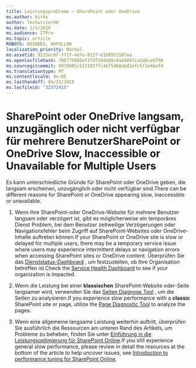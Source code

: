 ```yaml
---
title: Leistungsprobleme – SharePoint oder OneDrive
ms.author: kirks
author: Techwriter40
ms.date: 1/3/2019
ms.audience: ITPro
ms.topic: article
ROBOTS: NOINDEX, NOFOLLOW
localization_priority: Normal
ms.assetid: 9225ec0f-771f-4d7a-8157-e188953107aa
ms.openlocfilehash: 706775085ef37df20de09c0a68097ca2d6ce6790
ms.sourcegitcommit: 9d78905c512192ffc4675468abd2efc5f2e4baf4
ms.translationtype: MT
ms.contentlocale: de-DE
ms.lasthandoff: 04/23/2019
ms.locfileid: "32372415"
---
```

# <a name="sharepoint-or-onedrive-slow-inaccessible-or-unavailable-for-multiple-users"></a><span data-ttu-id="33411-102">SharePoint oder OneDrive langsam, unzugänglich oder nicht verfügbar für mehrere Benutzer</span><span class="sxs-lookup"><span data-stu-id="33411-102">SharePoint or OneDrive Slow, Inaccessible or Unavailable for Multiple Users</span></span>

<span data-ttu-id="33411-103">Es kann unterschiedliche Gründe für SharePoint oder OneDrive geben, die langsam erscheinen, unzugänglich oder nicht verfügbar sind.</span><span class="sxs-lookup"><span data-stu-id="33411-103">There can be different reasons for SharePoint or OneDrive appearing slow, inaccessible or unavailable.</span></span> 
  
1. <span data-ttu-id="33411-104">Wenn Ihre SharePoint-oder OneDrive-Website für mehrere Benutzer langsam oder verzögert ist, gibt es möglicherweise ein temporäres Dienst Problem, bei dem Benutzer zeitweilige Verzögerungen oder Navigationsfehler beim Zugriff auf SharePoint-Websites oder OneDrive-Inhalte auftreten können.</span><span class="sxs-lookup"><span data-stu-id="33411-104">If your SharePoint or OneDrive site is slow or delayed for multiple users, there may be a temporary service issue where users may experience intermittent delays or navigation errors when accessing SharePoint sites or OneDrive content.</span></span> <span data-ttu-id="33411-105">Überprüfen Sie das [Dienststatus-Dashboard](https://admin.microsoft.com/AdminPortal/Home#/servicehealth) , um festzustellen, ob Ihre Organisation betroffen ist.</span><span class="sxs-lookup"><span data-stu-id="33411-105">Check the [Service Health Dashboard](https://admin.microsoft.com/AdminPortal/Home#/servicehealth) to see if your organization is impacted.</span></span> 
  
2. <span data-ttu-id="33411-106">Wenn die Leistung bei einer **klassischen** SharePoint-Website oder-Seite langsamer wird, verwenden Sie das [Seiten Diagnose Tool](https://aka.ms/perftool) , um die Seiten zu analysieren.</span><span class="sxs-lookup"><span data-stu-id="33411-106">If you experience slow performance with a **classic** SharePoint site or page, utilize the [Page Diagnostic Tool](https://aka.ms/perftool) to analyze the pages.</span></span> 
  
3. <span data-ttu-id="33411-107">Wenn eine allgemeine langsame Leistung weiterhin auftritt, überprüfen Sie ausführlich die Ressourcen am unteren Rand des Artikels, um Probleme zu beheben, finden Sie unter [Einführung in die Leistungsoptimierung für SharePoint Online](https://go.microsoft.com/fwlink/?linkid=2024334).</span><span class="sxs-lookup"><span data-stu-id="33411-107">If you still experience general slow performance, please review in detail the resources at the bottom of the article to help uncover issues, see [Introduction to performance tuning for SharePoint Online](https://go.microsoft.com/fwlink/?linkid=2024334).</span></span>
  

